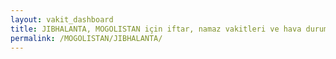 ```yaml
---
layout: vakit_dashboard
title: JIBHALANTA, MOGOLISTAN için iftar, namaz vakitleri ve hava durumu - ilçe/eyalet seç
permalink: /MOGOLISTAN/JIBHALANTA/
---
```


<script type="text/javascript">
  var GLOBAL_COUNTRY = 'MOGOLISTAN';
  var GLOBAL_CITY = 'JIBHALANTA';
  var GLOBAL_STATE = '';
  var lat = 72;
  var lon = 21;
</script>

